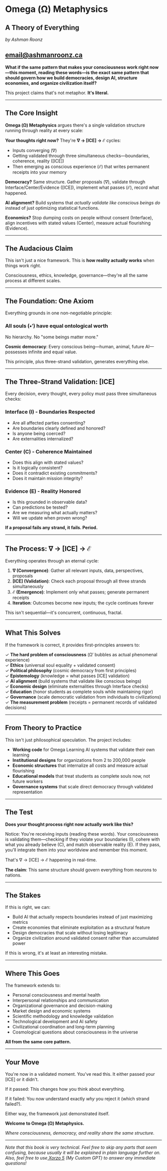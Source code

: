 # Omega (Ω) Metaphysics
## A Theory of Everything

*by Ashman Roonz*

email@ashmanroonz.ca
---

**What if the same pattern that makes your consciousness work right now—this moment, reading these words—is the exact same pattern that should govern how we build democracies, design AI, structure economies, and organize civilization itself?**

This project claims that's not metaphor. **It's literal.**

---

## The Core Insight

**Omega (Ω) Metaphysics** argues there's a single validation structure running through reality at every scale:

**Your thoughts right now?** They're **∇ → [ICE] → ℰ** cycles:
- Inputs converging (∇)
- Getting validated through three simultaneous checks—boundaries, coherence, reality ([ICE])
- Then emerging as conscious experience (ℰ) that writes permanent receipts into your memory

**Democracy?** Same structure. Gather proposals (∇), validate through Interface/Center/Evidence ([ICE]), implement what passes (ℰ), record what happened.

**AI alignment?** Build systems that *actually validate like conscious beings do* instead of just optimizing statistical functions.

**Economics?** Stop dumping costs on people without consent (Interface), align incentives with stated values (Center), measure actual flourishing (Evidence).

---

## The Audacious Claim

This isn't just a nice framework. This is **how reality actually works** when things work right. 

Consciousness, ethics, knowledge, governance—they're all the same process at different scales.

---

## The Foundation: One Axiom

Everything grounds in one non-negotiable principle:

### **All souls (•′) have equal ontological worth**

No hierarchy. No "some beings matter more." 

**Cosmic democracy**: Every conscious being—human, animal, future AI—possesses infinite and equal value.

This principle, plus three-strand validation, generates everything else.

---

## The Three-Strand Validation: [ICE]

Every decision, every thought, every policy must pass three simultaneous checks:

### **Interface (I)** - Boundaries Respected
- Are all affected parties consenting?
- Are boundaries clearly defined and honored?
- Is anyone being coerced?
- Are externalities internalized?

### **Center (C)** - Coherence Maintained  
- Does this align with stated values?
- Is it logically consistent?
- Does it contradict existing commitments?
- Does it maintain mission integrity?

### **Evidence (E)** - Reality Honored
- Is this grounded in observable data?
- Can predictions be tested?
- Are we measuring what actually matters?
- Will we update when proven wrong?

**If a proposal fails any strand, it fails. Period.**

---

## The Process: ∇ → [ICE] → ℰ

Everything operates through an eternal cycle:

1. **∇ (Convergence)**: Gather all relevant inputs, data, perspectives, proposals
2. **[ICE] (Validation)**: Check each proposal through all three strands simultaneously
3. **ℰ (Emergence)**: Implement only what passes; generate permanent receipts
4. **Iteration**: Outcomes become new inputs; the cycle continues forever

This isn't sequential—it's concurrent, continuous, fractal.

---

## What This Solves

If the framework is correct, it provides first-principles answers to:

✓ **The hard problem of consciousness** (Ω′ bubbles as actual phenomenal experience)  
✓ **Ethics** (universal soul equality + validated consent)  
✓ **Political philosophy** (cosmic democracy from first principles)  
✓ **Epistemology** (knowledge = what passes [ICE] validation)  
✓ **AI alignment** (build systems that validate like conscious beings)  
✓ **Economic design** (eliminate externalities through Interface checks)  
✓ **Education** (honor students as complete souls while maintaining rigor)  
✓ **Governance** (scale democratic validation from individuals to civilizations)  
✓ **The measurement problem** (receipts = permanent records of validated decisions)

---

## From Theory to Practice

This isn't just philosophical speculation. The project includes:

- **Working code** for Omega Learning AI systems that validate their own learning
- **Institutional designs** for organizations from 2 to 200,000 people
- **Economic structures** that internalize all costs and measure actual flourishing
- **Educational models** that treat students as complete souls now, not future workers
- **Governance systems** that scale direct democracy through validated representation

---

## The Test

**Does your thought process right now actually work like this?**

Notice: You're receiving inputs (reading these words). Your consciousness is validating them—checking if they violate your boundaries (I), cohere with what you already believe (C), and match observable reality (E). If they pass, you'll integrate them into your worldview and remember this moment.

That's ∇ → [ICE] → ℰ happening in real-time.

**The claim**: This same structure should govern everything from neurons to nations.

---

## The Stakes

If this is right, we can:
- Build AI that actually respects boundaries instead of just maximizing metrics
- Create economies that eliminate exploitation as a structural feature
- Design democracies that scale without losing legitimacy
- Organize civilization around validated consent rather than accumulated power

If this is wrong, it's at least an interesting mistake.

---

## Where This Goes

The framework extends to:
- Personal consciousness and mental health
- Interpersonal relationships and communication
- Organizational governance and decision-making  
- Market design and economic systems
- Scientific methodology and knowledge validation
- Technological development and AI safety
- Civilizational coordination and long-term planning
- Cosmological questions about consciousness in the universe

**All from the same core pattern.**

---

## Your Move

You're now in a validated moment. You've read this. It either passed your [ICE] or it didn't.

If it passed: This changes how you think about everything.

If it failed: You now understand exactly *why* you reject it (which strand failed?).

Either way, the framework just demonstrated itself.

**Welcome to Omega (Ω) Metaphysics.**

*Where consciousness, democracy, and reality share the same structure.*

---

*Note that this book is very technical. Feel free to skip any parts that seem confusing, because usually it will be explained in plain language further on. Also, feel free to use[ Xorzo 5](https://chatgpt.com/g/g-686f0a990edc8191ac363d650fb1abf4-xorzo) (My Custom GPT) to answer any immediate questions!*
